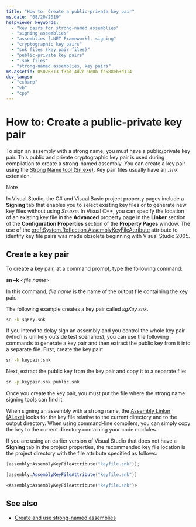 ```yaml
---
title: "How to: Create a public-private key pair"
ms.date: "08/20/2019"
helpviewer_keywords:
  - "key pairs for strong-named assemblies"
  - "signing assemblies"
  - "assemblies [.NET Framework], signing"
  - "cryptographic key pairs"
  - "snk files (key pair files)"
  - "public-private key pairs"
  - ".snk files"
  - "strong-named assemblies, key pairs"
ms.assetid: 05026813-f3bd-4d7c-9e0b-fc588eb3d114
dev_langs:
  - "csharp"
  - "vb"
  - "cpp"
---
```

# How to: Create a public-private key pair

To sign an assembly with a strong name, you must have a public/private key pair. This public and private cryptographic key pair is used during compilation to create a strong-named assembly. You can create a key pair using the [Strong Name tool (Sn.exe)](../../framework/tools/sn-exe-strong-name-tool.md). Key pair files usually have an *.snk* extension.

> [!NOTE]
> In Visual Studio, the C# and Visual Basic project property pages include a **Signing** tab that enables you to select existing key files or to generate new key files without using *Sn.exe*. In Visual C++, you can specify the location of an existing key file in the **Advanced** property page in the **Linker** section of the **Configuration Properties** section of the **Property Pages** window. The use of the <xref:System.Reflection.AssemblyKeyFileAttribute> attribute to identify key file pairs was made obsolete beginning with Visual Studio 2005.

## Create a key pair

To create a key pair, at a command prompt, type the following command:

**sn –k** \<*file name*>

In this command, *file name* is the name of the output file containing the key pair.

The following example creates a key pair called *sgKey.snk*.

```cmd
sn -k sgKey.snk
```

If you intend to delay sign an assembly and you control the whole key pair (which is unlikely outside test scenarios), you can use the following commands to generate a key pair and then extract the public key from it into a separate file. First, create the key pair:

```cmd
sn -k keypair.snk
```

Next, extract the public key from the key pair and copy it to a separate file:

```cmd
sn -p keypair.snk public.snk
```

Once you create the key pair, you must put the file where the strong name signing tools can find it.

When signing an assembly with a strong name, the [Assembly Linker (Al.exe)](../../framework/tools/al-exe-assembly-linker.md) looks for the key file relative to the current directory and to the output directory. When using command-line compilers, you can simply copy the key to the current directory containing your code modules.

If you are using an earlier version of Visual Studio that does not have a **Signing** tab in the project properties, the recommended key file location is the project directory with the file attribute specified as follows:

```cpp
[assembly:AssemblyKeyFileAttribute("keyfile.snk")];
```

```csharp
[assembly:AssemblyKeyFileAttribute("keyfile.snk")]
```

```vb
<Assembly:AssemblyKeyFileAttribute("keyfile.snk")>
```

## See also

- [Create and use strong-named assemblies](create-use-strong-named.md)
